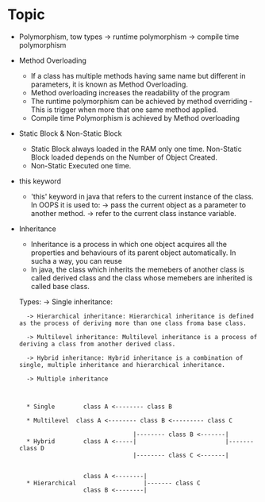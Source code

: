 # Topic

* Polymorphism, tow types -> runtime polymorphism
                          -> compile time polymorphism

* Method Overloading
    - If a class has multiple methods having same name but different in parameters, it is known as Method Overloading.
    - Method overloading increases the readability of the program
    - The runtime polymorphism can be achieved by method overriding  -  This is trigger when more that one same method applied.
    - Compile time Polymorphism is achieved by Method overloading 

* Static Block & Non-Static Block
    - Static Block always loaded in the RAM only one time. Non-Static Block loaded depends on the Number of Object Created.
    - Non-Static Executed one time.

* this keyword
    - 'this' keyword in java that refers to the current instance of the class. In OOPS it is used to:
        -> pass the current object as a parameter to another method.
        -> refer to the current class instance variable.

* Inheritance
    - Inheritance is a process in which one object acquires all the properties and behaviours of its parent object automatically. In sucha a way, you can reuse
    - In java, the class which inherits the memebers of another class is called derived class and the class whose memebers are inherited is called base class. 

    Types: 
        -> Single inheritance: 

        -> Hierarchical inheritance: Hierarchical inheritance is defined as the process of deriving more than one class froma base class.

        -> Multilevel inheritance: Multilevel inheritance is a process of deriving a class from another derived class.

        -> Hybrid inheritance: Hybrid inheritance is a combination of single, multiple inheritance and hierarchical inheritance.

        -> Multiple inheritance



        * Single        class A <-------- class B

        * Multilevel  class A <-------- class B <--------- class C

                                      |-------- class B <-------|
        * Hybrid        class A <-----|                         |------- class D
                                      |-------- class C <-------| 


                        class A <--------|
        * Hierarchical                   |------- class C
                        class B <--------|